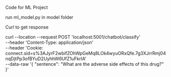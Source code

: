 Code for ML Project

run ml_model.py in model folder

Curl to get response

curl --location --request POST 'localhost:5001/chatbot/classify' \
--header 'Content-Type: application/json' \
--header 'Cookie: connect.sid=s%3AJyrF2wbifZOhWpGeMq8LOk4wyuORxQfe.7g3XJrrRmj04nqDjtPp3ofBYuD2UyhhW6UfZ1uFkrIA' \
--data-raw '{
    "sentence": "What are the adverse side effects of this drug?"
}'